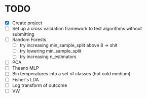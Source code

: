 # TODO

- [x] Create project
- [ ] Set up a cross validation framework to test algorithms without submitting
- [ ] Random Forests
    - [ ] try increasing min_sample_split above 8 -> shit
    - [ ] try lowering min_sample_split
    - [ ] try increasing n_estimators
- [ ] PCA
- [ ] Theano MLP
- [ ] Bin temperatures into a set of classes (hot cold medium)
- [ ] Fisher's LDA
- [ ] Log transform of outcome
- [ ] VW